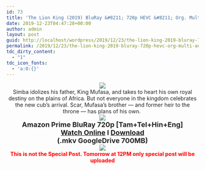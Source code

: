 ```yaml
---
id: 73
title: 'The Lion King (2019) BluRay &#8211; 720p HEVC &#8211; Org. Multi Aud [Tamil+ Telugu+ Hindi+ Eng] &#8211; x265 &#8211; 700MB Esub'
date: 2019-12-23T04:47:28+00:00
author: admin
layout: post
guid: http://localhost/wordpress/2019/12/23/the-lion-king-2019-bluray-720p-hevc-org-multi-aud-tamil-telugu-hindi-eng-x265-700mb-esub/
permalink: /2019/12/23/the-lion-king-2019-bluray-720p-hevc-org-multi-aud-tamil-telugu-hindi-eng-x265-700mb-esub/
tdc_dirty_content:
  - "1"
tdc_icon_fonts:
  - 'a:0:{}'
---
```

<div dir="ltr" style="text-align: left;" trbidi="on">
  <div class="separator" style="clear: both; text-align: center;">
    <a href="https://1.bp.blogspot.com/-AzD_lvpa25o/Xf47XrYWUpI/AAAAAAAAA3A/VAGBVPCStYA-7EpDfGfP_nxxL9kd5HMwQCLcBGAsYHQ/s1600/b_thelionking2019_header_poststreet_mobile_18276_8dd5ba33.webp" imageanchor="1" style="margin-left: 1em; margin-right: 1em;"><img border="0" data-original-height="430" data-original-width="640" src="https://1.bp.blogspot.com/-AzD_lvpa25o/Xf47XrYWUpI/AAAAAAAAA3A/VAGBVPCStYA-7EpDfGfP_nxxL9kd5HMwQCLcBGAsYHQ/s1600/b_thelionking2019_header_poststreet_mobile_18276_8dd5ba33.webp" /></a>
  </div>
  
  <h2 class="bNg8Rb" style="background-color: white; clip: rect(1px, 1px, 1px, 1px); color: #222222; font-family: arial, sans-serif; height: 1px; margin: 0px; overflow: hidden; padding: 0px; position: absolute; white-space: nowrap; width: 1px; z-index: -1000;">
    Description
  </h2>
  
  <div class="separator" style="clear: both; text-align: center;">
    <span style="background-color: white; color: #222222; font-family: "arial" , sans-serif; font-size: 14px; text-align: left;">Simba idolizes his father, King Mufasa, and takes to heart his own royal destiny on the plains of Africa. But not everyone in the kingdom celebrates the new cub&#8217;s arrival. Scar, Mufasa&#8217;s brother &#8212; and former heir to the throne &#8212; has plans of his own.&nbsp;</span>
  </div>
  
  <div class="separator" style="clear: both; text-align: center;">
    <a href="https://1.bp.blogspot.com/-fai1ZuUwnbA/XIjy2aT4irI/AAAAAAAAANw/WFW0YRK47_8GLAt3pPBSzBk0GJA6Mk5fgCPcBGAYYCw/s1600/torrborder.gif" imageanchor="1" style="margin-left: 1em; margin-right: 1em;"><img border="0" data-original-height="3" data-original-width="500" src="https://1.bp.blogspot.com/-fai1ZuUwnbA/XIjy2aT4irI/AAAAAAAAANw/WFW0YRK47_8GLAt3pPBSzBk0GJA6Mk5fgCPcBGAYYCw/s1600/torrborder.gif" /></a>
  </div>
  
  <div style="text-align: center;">
    <span style="background-color: white; color: #222222; font-family: "arial" , sans-serif;"><b><span style="font-size: large;">Amazon Prime BluRay 720p [Tam+Tel+Hin+Eng]</span></b></span>
  </div>
  
  <div style="text-align: center;">
    <span style="background-color: white; color: #222222; font-family: "arial" , sans-serif;"><b><span style="font-size: large;"><a href="https://drive.google.com/file/d/1du9qnYhWU_eaULDhduYrQ6JasdhrC8WC/view">Watch Online</a>&nbsp;I&nbsp;<a href="https://drive.google.com/uc?id=1du9qnYhWU_eaULDhduYrQ6JasdhrC8WC&#038;export=download">Download</a></span></b></span>
  </div>
  
  <div style="text-align: center;">
    <span style="background-color: white; color: #222222; font-family: "arial" , sans-serif;"><b><span style="font-size: large;">(.mkv GoogleDrive 700MB)</span></b></span>
  </div>
  
  <div style="text-align: center;">
    <a href="https://1.bp.blogspot.com/-fai1ZuUwnbA/XIjy2aT4irI/AAAAAAAAANw/WFW0YRK47_8GLAt3pPBSzBk0GJA6Mk5fgCPcBGAYYCw/s1600/torrborder.gif" imageanchor="1" style="margin-left: 1em; margin-right: 1em;"><img border="0" data-original-height="3" data-original-width="500" src="https://1.bp.blogspot.com/-fai1ZuUwnbA/XIjy2aT4irI/AAAAAAAAANw/WFW0YRK47_8GLAt3pPBSzBk0GJA6Mk5fgCPcBGAYYCw/s1600/torrborder.gif" /></a><br /><b><span style="color: red; font-family: "arial" , "helvetica" , sans-serif;">This is not the Special Post. Tomorrow at 12PM only special post will be uploaded</span></b>
  </div>
</div>